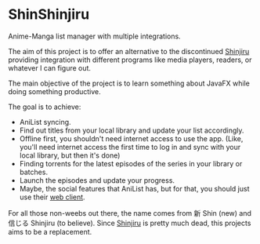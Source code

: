 # ShinShinjiru
Anime-Manga list manager with multiple integrations.

The aim of this project is to offer an alternative to the discontinued [Shinjiru](https://github.com/ShinjiruApp/Shinjiru)
providing integration with different programs like media players, readers, or whatever I can figure out.

The main objective of the project is to learn something about JavaFX while doing something productive.

The goal is to achieve:

 * AniList syncing.
 * Find out titles from your local library and update your list accordingly.
 * Offline first, you shouldn't need internet access to use the app. (Like, you'll need internet access the first time to log in and sync with your local library, but then it's done)
 * Finding torrents for the latest episodes of the series in your library or batches.
 * Launch the episodes and update your progress.
 * Maybe, the social features that AniList has, but for that, you should just use their [web client](https://anilist.co).
 
For all those non-weebs out there, the name comes from 新 Shin (new) and 信じる Shinjiru (to believe).
Since [Shinjiru](https://github.com/ShinjiruApp/Shinjiru) is pretty much dead, this projects aims to be a replacement.